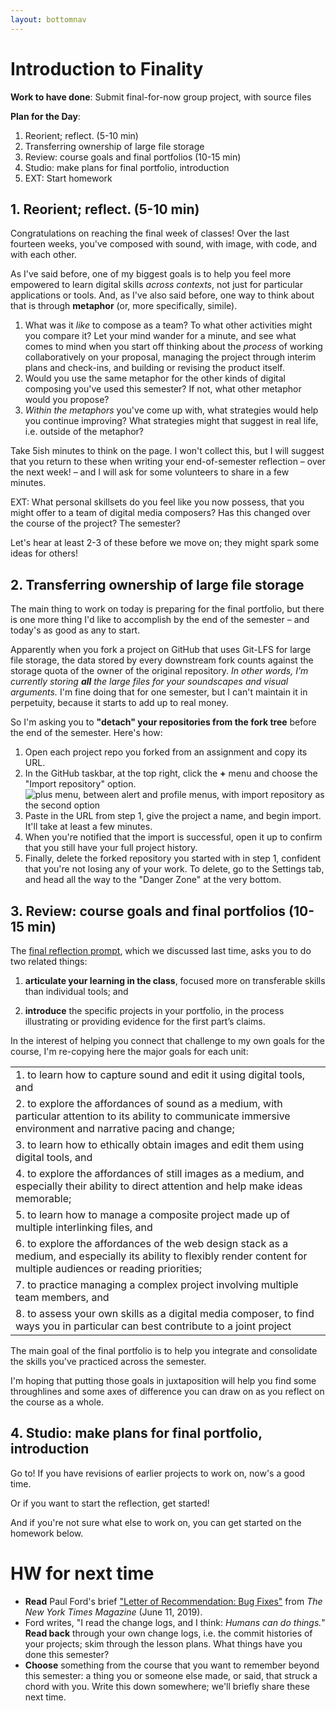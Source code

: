 ```yaml
---
layout: bottomnav
---
```


# Introduction to Finality

**Work to have done**: Submit final-for-now group project, with source files

**Plan for the Day**:
1. Reorient; reflect. (5-10 min)<!-- metaphors for learning -->
2. Transferring ownership of large file storage
3. Review: course goals and final portfolios (10-15 min)
4. Studio: make plans for final portfolio, introduction
5. EXT: Start homework


## 1. Reorient; reflect. (5-10 min)

Congratulations on reaching the final week of classes! Over the last fourteen weeks, you've composed with sound, with image, with code, and with each other.

As I've said before, one of my biggest goals is to help you feel more empowered to learn digital skills _across contexts_, not just for particular applications or tools. And, as I've also said before, one way to think about that is through **metaphor** (or, more specifically, simile).

<div class="alert alert-success">
   <ol>
      <li>What was it <em>like</em> to compose as a team? To what other activities might you compare it? <!-- If it's like team sports, for example, was it more like volleyball or gymnastics – or relay racing? Was it like a dance? A bus ride? A group run? Were you and your teammates a construction crew? A family? The United Nations? --> Let your mind wander for a minute, and see what comes to mind when you start off thinking about the <em>process</em> of working collaboratively on your proposal, managing the project through interim plans and check-ins, and building or revising the product itself.</li>
      <li>Would you use the same metaphor for the other kinds of digital composing you've used this semester? If not, what other metaphor would you propose?</li>
      <li><em>Within the metaphors</em> you've come up with, what strategies would help you continue improving? What strategies might that suggest in real life, i.e. outside of the metaphor?</li>
   </ol>
</div>

Take 5ish minutes to think on the page. I won't collect this, but I will suggest that you return to these when writing your end-of-semester reflection – over the next week! – and I will ask for some volunteers to share in a few minutes.

EXT: What personal skillsets do you feel like you now possess, that you might offer to a team of digital media composers? Has this changed over the course of the project? The semester?

Let's hear at least 2-3 of these before we move on; they might spark some ideas for others!

## 2. Transferring ownership of large file storage

The main thing to work on today is preparing for the final portfolio, but there is one more thing I'd like to accomplish by the end of the semester – and today's as good as any to start.

Apparently when you fork a project on GitHub that uses Git-LFS for large file storage, the data stored by every downstream fork counts against the storage quota of the owner of the original repository. _In other words, I'm currently storing **all** the large files for your soundscapes and visual arguments._ I'm fine doing that for one semester, but I can't maintain it in perpetuity, because it starts to add up to real money.

So I'm asking you to **"detach" your repositories from the fork tree** before the end of the semester. Here's how:

<div class="alert alert-success">
<ol>
   <li>Open each project repo you forked from an assignment and copy its URL.</li>
   <li>In the GitHub taskbar, at the top right, click the <strong>+</strong> menu and choose the "Import repository" option. <br />

   <img src="../assets/img/screenshot--import-repository.png" alt="plus menu, between alert and profile menus, with import repository as the second option">
   </li>
   <li>Paste in the URL from step 1, give the project a name, and begin import. It'll take at least a few minutes.</li>
   <li>When you're notified that the import is successful, <!-- FOR NEXT TIME: CLONE AND LFS PULL!! You have to make sure the files come along for the ride! And if not... if not, have instructions for pushing a local branch to remote ready to go. In fact, you may want to just go that route to begin with. Instructions using [command line](https://help.github.com/en/github/importing-your-projects-to-github/adding-an-existing-project-to-github-using-the-command-line) or [GitHub Desktop](https://help.github.com/en/desktop/contributing-to-projects/adding-an-existing-project-to-github-using-github-desktop) --> open it up to confirm that you still have your full project history.</li>
   <li>Finally, delete the forked repository you started with in step 1, confident that you're not losing any of your work. To delete, go to the Settings tab, and head all the way to the "Danger Zone" at the very bottom.</li>
</ol>
</div>

## 3. Review: course goals and final portfolios (10-15 min)

The [final reflection prompt](https://github.com/benmiller314/cdm2019fall/blob/gh-pages/uploads/handout--final-portfolio-prompt.docx?raw=true), which we discussed last time, asks you to do two related things:

1. **articulate your learning in the class**, focused more on transferable skills than individual tools; and

2. **introduce** the specific projects in your portfolio, in the process illustrating or providing evidence for the first part’s claims.

In the interest of helping you connect that challenge to my own goals for the course, I'm re-copying here the major goals for each unit:

<table class="table table-striped">
<tbody>
<tr><td>1. to learn how to capture sound and edit it using digital tools, and</td></tr>
<tr><td>2. to explore the affordances of sound as a medium, with particular attention to its ability to communicate immersive environment and narrative pacing and change;</td></tr>
<tr><td>3. to learn how to ethically obtain images and edit them using digital tools, and</td></tr>
<tr><td>4. to explore the affordances of still images as a medium, and especially their ability to direct attention and help make ideas memorable;</td></tr>
<tr><td>5. to learn how to manage a composite project made up of multiple interlinking files, and</td></tr>
<tr><td>6. to explore the affordances of the web design stack as a medium, and especially its ability to flexibly render content for multiple audiences or reading priorities;</td></tr>
<tr><td>7. to practice managing a complex project involving multiple team members, and</td></tr>
<tr><td>8. to assess your own skills as a digital media composer, to find ways you in particular can best contribute to a joint project</td></tr>
</tbody>
</table>


<div class="alert alert-info">
The main goal of the final portfolio is to help you integrate and consolidate the skills you've practiced across the semester.
</div>

I'm hoping that putting those goals in juxtaposition will help you find some throughlines and some axes of difference you can draw on as you reflect on the course as a whole.

## 4. Studio: make plans for final portfolio, introduction

Go to! If you have revisions of earlier projects to work on, now's a good time.

Or if you want to start the reflection, get started!

And if you're not sure what else to work on, you can get started on the homework below.

# HW for next time

* **Read** Paul Ford's brief <a href="https://www.nytimes.com/2019/06/11/magazine/letter-of-recommendation-bug-fixes-git.html">"Letter of Recommendation: Bug Fixes"</a> from <em>The New York Times Magazine</em> (June 11, 2019).
* Ford writes, "I read the change logs, and I think: <em>Humans can do things.</em>" **Read back** through your own change logs, i.e. the commit histories of your projects; skim through the lesson plans. What things have you done this semester?
* **Choose** something from the course that you want to remember beyond this semester: a thing you or someone else made, or said, that struck a chord with you. Write this down somewhere; we'll briefly share these next time.
